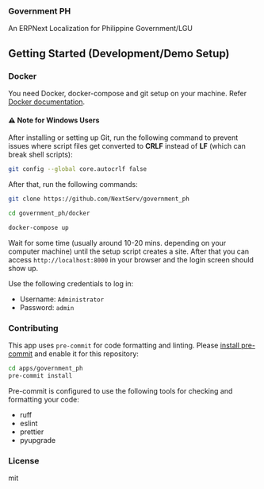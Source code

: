 ### Government PH

An ERPNext Localization for Philippine Government/LGU

## Getting Started (Development/Demo Setup)

### Docker

You need Docker, docker-compose and git setup on your machine. Refer [Docker documentation](https://docs.docker.com/).

#### ⚠️ Note for Windows Users

After installing or setting up Git, run the following command to prevent issues where script files get converted to **CRLF** instead of **LF** (which can break shell scripts):

```bash
git config --global core.autocrlf false
```

After that, run the following commands:

```bash
git clone https://github.com/NextServ/government_ph
```
```bash
cd government_ph/docker
```
```bash
docker-compose up
```

Wait for some time (usually around 10-20 mins. depending on your computer machine) until the setup script creates a site. After that you can access `http://localhost:8000` in your browser and the login screen should show up.

Use the following credentials to log in:

- Username: `Administrator`
- Password: `admin`




### Contributing

This app uses `pre-commit` for code formatting and linting. Please [install pre-commit](https://pre-commit.com/#installation) and enable it for this repository:

```bash
cd apps/government_ph
pre-commit install
```

Pre-commit is configured to use the following tools for checking and formatting your code:

- ruff
- eslint
- prettier
- pyupgrade

### License

mit
